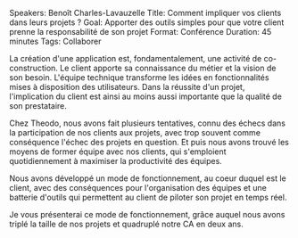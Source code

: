 Speakers: Benoît Charles-Lavauzelle
Title: Comment impliquer vos clients dans leurs projets ?
Goal: Apporter des outils simples pour que votre client prenne la responsabilité de son projet 
Format: Conférence
Duration: 45 minutes
Tags: Collaborer

La création d'une application est, fondamentalement, une activité de co-construction. Le client apporte sa connaissance du métier et la vision de son besoin. L'équipe technique transforme les idées en fonctionnalités mises à disposition des utilisateurs. Dans la réussite d'un projet, l'implication du client est ainsi au moins aussi importante que la qualité de son prestataire.

Chez Theodo, nous avons fait plusieurs tentatives, connu des échecs dans la participation de nos clients aux projets, avec trop souvent comme conséquence l'échec des projets en question. Et puis nous avons trouvé les moyens de former équipe avec nos clients, qui s'emploient quotidiennement à maximiser la productivité des équipes.

Nous avons développé un mode de fonctionnement, au coeur duquel est le client, avec des conséquences pour l'organisation des équipes et une batterie d'outils qui permettent au client de piloter son projet en temps réel.

Je vous présenterai ce mode de fonctionnement, grâce auquel nous avons triplé la taille de nos projets et quadruplé notre CA en deux ans.
